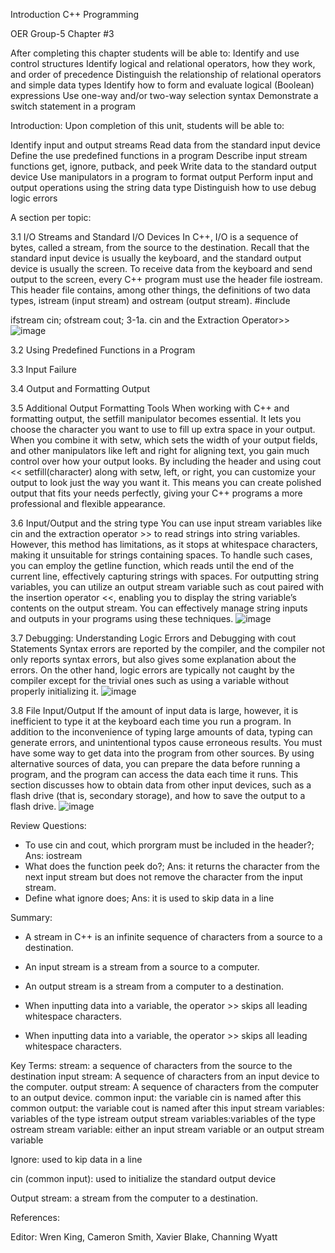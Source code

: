 Introduction C++ Programming

OER Group-5 Chapter #3

After completing this chapter students will be able to:
Identify and use control structures
Identify logical and relational operators, how they work, and order of precedence
Distinguish the relationship of relational operators and simple data types
Identify how to form and evaluate logical (Boolean) expressions
Use one-way and/or two-way selection syntax
Demonstrate a switch statement in a program

Introduction: 
Upon completion of this unit, students will be able to:

Identify input and output streams
Read data from the standard input device
Define the use predefined functions in a program
Describe input stream functions get, ignore, putback, and peek
Write data to the standard output device
Use manipulators in a program to format output
Perform input and output operations using the string data type
Distinguish how to use debug logic errors

A section per topic:

3.1 I/O Streams and Standard I/O Devices
In C++, I/O is a sequence of bytes, called a stream, from the source to the destination.
Recall that the standard input device is usually the keyboard, and the standard output device is usually the screen. To receive data from the keyboard and send output to the screen, every C++ program must use the header file iostream. This header file contains, among other things, the definitions of two data types, istream (input stream) and ostream (output stream). 
#include <iostream>

ifstream cin;
ofstream cout;
3-1a. cin and the Extraction Operator>>
![image](https://github.com/cis-famu/oer-assignment-group-5-1/assets/156130748/7f3ac1af-2e3f-41c2-a6ac-e4e238b1f5c8)

3.2 Using Predefined Functions in a Program

3.3 Input Failure

3.4 Output and Formatting Output

3.5 Additional Output Formatting Tools
When working with C++ and formatting output, the setfill manipulator becomes essential. It lets you choose the character you want to use to fill up extra space in your output. When you combine it with setw, which sets the width of your output fields, and other manipulators like left and right for aligning text, you gain much control over how your output looks. By including the <iomanip> header and using cout << setfill(character) along with setw, left, or right, you can customize your output to look just the way you want it. This means you can create polished output that fits your needs perfectly, giving your C++ programs a more professional and flexible appearance.

3.6 Input/Output and the string type 
You can use input stream variables like cin and the extraction operator >> to read strings into string variables. However, this method has limitations, as it stops at whitespace characters, making it unsuitable for strings containing spaces. To handle such cases, you can employ the getline function, which reads until the end of the current line, effectively capturing strings with spaces. For outputting string variables, you can utilize an output stream variable such as cout paired with the insertion operator <<, enabling you to display the string variable’s contents on the output stream. You can effectively manage string inputs and outputs in your programs using these techniques.
![image](https://github.com/cis-famu/oer-assignment-group-5-1/assets/156258733/1a7877ea-71c5-45ae-a5f6-536a7b6a0b78)

3.7 Debugging: Understanding Logic Errors and Debugging with cout Statements
Syntax errors are reported by the compiler, and the compiler not only reports syntax errors, but also gives some explanation about the errors. On the other hand, logic errors are typically not caught by the compiler except for the trivial ones such as using a variable without properly initializing it.
![image](https://github.com/cis-famu/oer-assignment-group-5-1/assets/98242052/89b82278-dec0-4c4f-8721-6574dca4bd69)

3.8 File Input/Output 
If the amount of input data is large, however, it is inefficient to type it at the keyboard each time you run a program. In addition to the inconvenience of typing large amounts of data, typing can generate errors, and unintentional typos cause erroneous results. You must have some way to get data into the program from other sources. By using alternative sources of data, you can prepare the data before running a program, and the program can access the data each time it runs. This section discusses how to obtain data from other input devices, such as a flash drive (that is, secondary storage), and how to save the output to a flash drive.
![image](https://github.com/cis-famu/oer-assignment-group-5-1/assets/98242052/5325b244-2599-4ef5-ab0b-18fde5e7a4c1)

Review Questions:
* To use cin and cout, which prorgram must be included in the header?; Ans: iostream
* What does the function peek do?; Ans: it returns the character from the next input stream but does not remove the character from the input stream.
* Define what ignore does; Ans: it is used to skip data in a line 

Summary:
* A stream in C++ is an infinite sequence of characters from a source to a destination.

* An input stream is a stream from a source to a computer.

* An output stream is a stream from a computer to a destination.

* When inputting data into a variable, the operator >> skips all leading whitespace characters.

* When inputting data into a variable, the operator >> skips all leading whitespace characters.

Key Terms:
stream: a sequence of characters from the source to the destination
input stream: A sequence of characters from an input device to the computer.
output stream: A sequence of characters from the computer to an output device.
common input: the variable cin is named after this
common output: the variable cout is named after this
input stream variables: variables of the type istream
output stream variables:variables of the type ostream
stream variable: either an input stream variable or an output stream variable

Ignore: used to kip data in a line 

cin (common input): used to initialize the standard output device 

Output stream: a stream from the computer to a destination. 


References:

Editor: Wren King, Cameron Smith, Xavier Blake, Channing Wyatt
